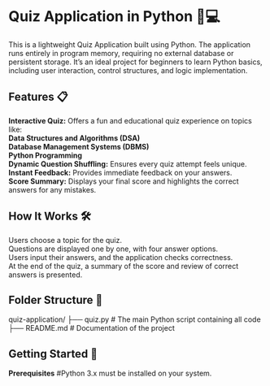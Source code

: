 # <h1>Quiz Application in Python 🧠💻</h1>
This is a lightweight Quiz Application built using Python. The application runs entirely in program memory, requiring no external database or persistent storage. It’s an ideal project for beginners to learn Python basics, including user interaction, control structures, and logic implementation.

<h2>Features 📋</h2>

<b>Interactive Quiz:</b> Offers a fun and educational quiz experience on topics like:<br>
<b>
Data Structures and Algorithms (DSA)<br>
Database Management Systems (DBMS)<br>
Python Programming<br>
</b>
<b>Dynamic Question Shuffling:</b> Ensures every quiz attempt feels unique.<br>
<b>Instant Feedback:</b> Provides immediate feedback on your answers.<br>
<b>Score Summary:</b> Displays your final score and highlights the correct answers for any mistakes.<br>

<h2>How It Works 🛠️</h2>

Users choose a topic for the quiz.<br>
Questions are displayed one by one, with four answer options.<br>
Users input their answers, and the application checks correctness.<br>
At the end of the quiz, a summary of the score and review of correct answers is presented.<br>

<h2>Folder Structure 📂</h2>

quiz-application/
├── quiz.py       # The main Python script containing all code
├── README.md     # Documentation of the project

<h2>Getting Started 🚀</h2>

<b>Prerequisites</b>
#Python 3.x must be installed on your system.
